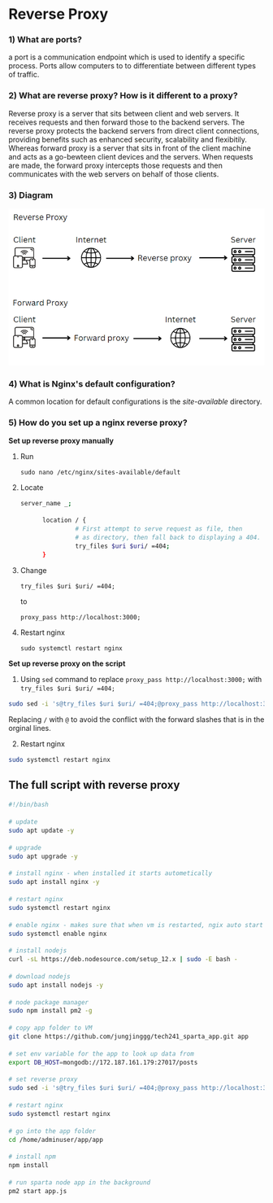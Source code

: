 # Reverse Proxy

### 1) What are ports?

   a port is a communication endpoint which is used to identify a specific process. Ports allow computers to to differentiate between different types of traffic.

### 2) What are reverse proxy? How is it different to a proxy?

   Reverse proxy is a server that sits between client and web servers. It receives requests and then forward those to the backend servers. The reverse proxy protects the backend servers from direct client connections, providing benefits such as enhanced security, scalability and flexibitily.
   Whereas forward proxy is a server that sits in front of the client machine and acts as a go-bewteen client devices and the servers. When requests are made, the forward proxy intercepts those requests and then communicates with the web servers on behalf of those clients.

### 3) Diagram

   ![proxy_diagram](proxy_diagram.png)

### 4) What is Nginx's default configuration?

   A common location for default configurations is the *site-available* directory.

### 5) How do you set up a nginx reverse proxy?

**Set up reverse proxy manually**

1) Run 
   ```
   sudo nano /etc/nginx/sites-available/default
   ```

2) Locate 
   ```bash
   server_name _;

         location / {
                  # First attempt to serve request as file, then
                  # as directory, then fall back to displaying a 404.
                  try_files $uri $uri/ =404;
         }
   ```
3) Change 
   ```
   try_files $uri $uri/ =404;
   ``` 
   to
   ```
   proxy_pass http://localhost:3000;
   ```

4) Restart nginx
   ```
   sudo systemctl restart nginx
   ```

**Set up reverse proxy on the script**

   1) Using `sed` command to replace  `proxy_pass http://localhost:3000;` with `try_files $uri $uri/ =404;`

   ```bash
   sudo sed -i 's@try_files $uri $uri/ =404;@proxy_pass http://localhost:3000;@g' /etc/nginx/sites-available/default
   ```
   Replacing `/` with `@` to avoid the conflict with the forward slashes that is in the orginal lines.

   2) Restart nginx
   ```bash
   sudo systemctl restart nginx
   ```

## The full script with reverse proxy
```bash
#!/bin/bash

# update
sudo apt update -y

# upgrade
sudo apt upgrade -y

# install nginx - when installed it starts autometically
sudo apt install nginx -y

# restart nginx
sudo systemctl restart nginx

# enable nginx - makes sure that when vm is restarted, ngix auto start on reboot
sudo systemctl enable nginx

# install nodejs
curl -sL https://deb.nodesource.com/setup_12.x | sudo -E bash -

# download nodejs
sudo apt install nodejs -y

# node package manager
sudo npm install pm2 -g

# copy app folder to VM
git clone https://github.com/jungjinggg/tech241_sparta_app.git app

# set env variable for the app to look up data from
export DB_HOST=mongodb://172.187.161.179:27017/posts

# set reverse proxy
sudo sed -i 's@try_files $uri $uri/ =404;@proxy_pass http://localhost:3000;@g' /etc/nginx/sites-available/default

# restart nginx
sudo systemctl restart nginx

# go into the app folder
cd /home/adminuser/app/app

# install npm
npm install

# run sparta node app in the background
pm2 start app.js

```

